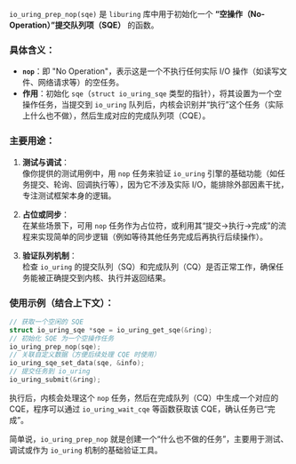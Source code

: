 `io_uring_prep_nop(sqe)` 是 `liburing` 库中用于初始化一个 **“空操作（No-Operation）”提交队列项（SQE）** 的函数。


### 具体含义：
- **`nop`**：即 "No Operation"，表示这是一个不执行任何实际 I/O 操作（如读写文件、网络请求等）的空任务。
- **作用**：初始化 `sqe`（`struct io_uring_sqe` 类型的指针），将其设置为一个空操作任务，当提交到 `io_uring` 队列后，内核会识别并“执行”这个任务（实际上什么也不做），然后生成对应的完成队列项（CQE）。


### 主要用途：
1. **测试与调试**：  
   像你提供的测试用例中，用 `nop` 任务来验证 `io_uring` 引擎的基础功能（如任务提交、轮询、回调执行等），因为它不涉及实际 I/O，能排除外部因素干扰，专注测试框架本身的逻辑。

2. **占位或同步**：  
   在某些场景下，可用 `nop` 任务作为占位符，或利用其“提交→执行→完成”的流程来实现简单的同步逻辑（例如等待其他任务完成后再执行后续操作）。

3. **验证队列机制**：  
   检查 `io_uring` 的提交队列（SQ）和完成队列（CQ）是否正常工作，确保任务能被正确提交到内核、执行并返回结果。


### 使用示例（结合上下文）：
```cpp
// 获取一个空闲的 SQE
struct io_uring_sqe *sqe = io_uring_get_sqe(&ring);
// 初始化 SQE 为一个空操作任务
io_uring_prep_nop(sqe);
// 关联自定义数据（方便后续处理 CQE 时使用）
io_uring_sqe_set_data(sqe, &info);
// 提交任务到 io_uring
io_uring_submit(&ring);
```

执行后，内核会处理这个 `nop` 任务，然后在完成队列（CQ）中生成一个对应的 CQE，程序可以通过 `io_uring_wait_cqe` 等函数获取该 CQE，确认任务已“完成”。


简单说，`io_uring_prep_nop` 就是创建一个“什么也不做的任务”，主要用于测试、调试或作为 `io_uring` 机制的基础验证工具。